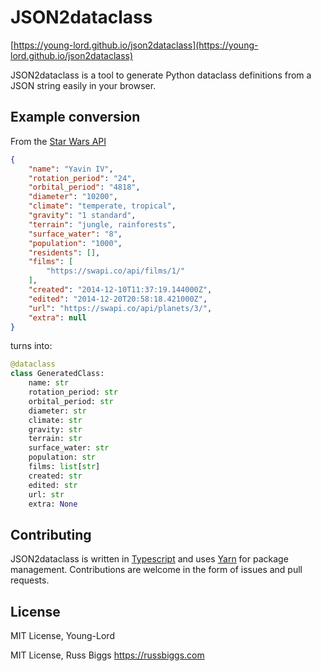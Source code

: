 # JSON2dataclass

[https://young-lord.github.io/json2dataclass](https://young-lord.github.io/json2dataclass)

JSON2dataclass is a tool to generate Python dataclass definitions from a JSON string easily in your browser.

## Example conversion

From the [Star Wars API](https://swapi.co/)

```json
{
    "name": "Yavin IV",
    "rotation_period": "24",
    "orbital_period": "4818",
    "diameter": "10200",
    "climate": "temperate, tropical",
    "gravity": "1 standard",
    "terrain": "jungle, rainforests",
    "surface_water": "8",
    "population": "1000",
    "residents": [],
    "films": [
        "https://swapi.co/api/films/1/"
    ],
    "created": "2014-12-10T11:37:19.144000Z",
    "edited": "2014-12-20T20:58:18.421000Z",
    "url": "https://swapi.co/api/planets/3/",
    "extra": null
}
```

turns into:

```py
@dataclass
class GeneratedClass:
    name: str
    rotation_period: str
    orbital_period: str
    diameter: str
    climate: str
    gravity: str
    terrain: str
    surface_water: str
    population: str
    films: list[str]
    created: str
    edited: str
    url: str
    extra: None
```

## Contributing

JSON2dataclass is written in [Typescript](https://www.typescriptlang.org/) and uses [Yarn](https://yarnpkg.com/en/) for package management. Contributions are welcome in the form of issues and pull requests.

## License

MIT License, Young-Lord

MIT License, Russ Biggs <https://russbiggs.com>
